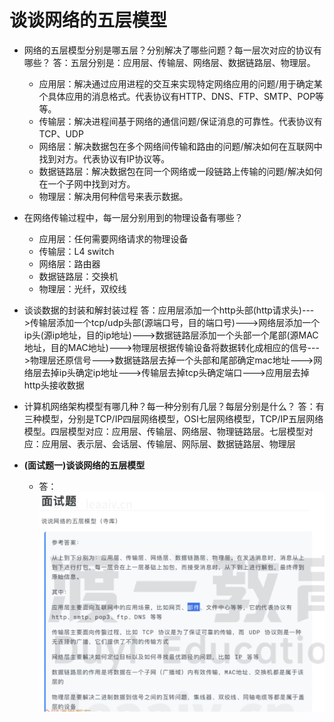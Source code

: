 # 谈谈网络的五层模型
*  网络的五层模型分别是哪五层？分别解决了哪些问题？每一层次对应的协议有哪些？
    答：五层分别是：应用层、传输层、网络层、数据链路层、物理层。
    * 应用层：解决通过应用进程的交互来实现特定网络应用的问题/用于确定某个具体应用的消息格式。代表协议有HTTP、DNS、FTP、SMTP、POP等等。
    * 传输层：解决进程间基于网络的通信问题/保证消息的可靠性。代表协议有TCP、UDP
    * 网络层：解决数据包在多个网络间传输和路由的问题/解决如何在互联网中找到对方。代表协议有IP协议等。
    * 数据链路层：解决数据包在同一个网络或一段链路上传输的问题/解决如何在一个子网中找到对方。
    * 物理层：解决用何种信号来表示数据。

* 在网络传输过程中，每一层分别用到的物理设备有哪些？
    * 应用层：任何需要网络请求的物理设备
    * 传输层：L4 switch
    * 网络层：路由器
    * 数据链路层：交换机
    * 物理层：光纤，双绞线

* 谈谈数据的封装和解封装过程
    答：应用层添加一个http头部(http请求头)--->传输层添加一个tcp/udp头部(源端口号，目的端口号)--->网络层添加一个ip头(源ip地址，目的ip地址)--->数据链路层添加一个头部一个尾部(源MAC地址，目的MAC地址)--->物理层根据传输设备将数据转化成相应的信号--->物理层还原信号--->数据链路层去掉一个头部和尾部确定mac地址--->网络层去掉ip头确定ip地址--->传输层去掉tcp头确定端口--->应用层去掉http头接收数据

* 计算机网络架构模型有哪几种？每一种分别有几层？每层分别是什么？
    答：有三种模型，分别是TCP/IP四层网络模型，OSI七层网络模型，TCP/IP五层网络模型。四层模型对应：应用层、传输层、网络层、物理链路层。七层模型对应：应用层、表示层、会话层、传输层、网际层、数据链路层、物理层

* **(面试题一)谈谈网络的五层模型**
    * 答：
        ![alt text](image.png)
